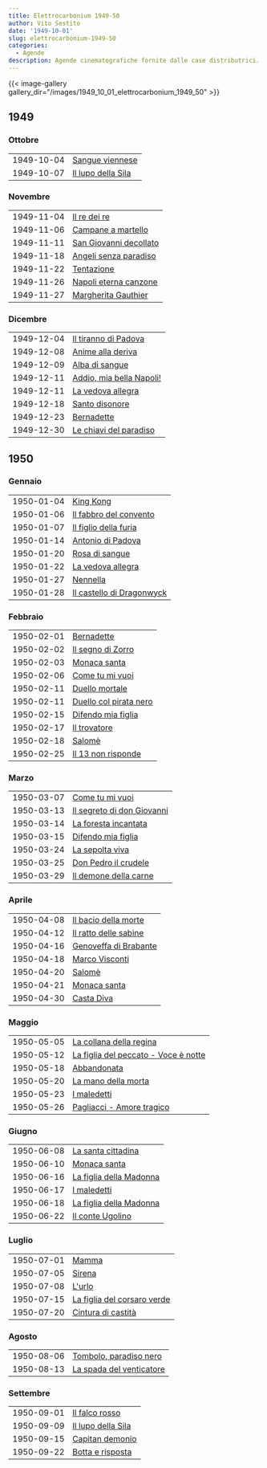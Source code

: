 ```yaml
---
title: Elettrocarbonium 1949-50
author: Vito Sestito
date: '1949-10-01'
slug: elettrocarbonium-1949-50
categories:
  - Agende
description: Agende cinematografiche fornite dalle case distributrici. Contengono informazioni dettagliate sulla data di proiezione, titolo del film, distributore e l’ammontare degli incassi.
---
```



{{< image-gallery gallery_dir="/images/1949_10_01_elettrocarbonium_1949_50" >}}





## 1949
### Ottobre


|           |                   |
|:----------|:------------------|
|1949-10-04 |[Sangue viennese](https://www.imdb.com/title/tt0035559/)|
|1949-10-07 |[Il lupo della Sila](https://www.imdb.com/title/tt0041609/)|

### Novembre


|           |                       |
|:----------|:----------------------|
|1949-11-04 |[Il re dei re](https://www.imdb.com/title/tt0018054/)|
|1949-11-06 |[Campane a martello](https://www.imdb.com/title/tt0042303/)|
|1949-11-11 |[San Giovanni decollato](https://www.imdb.com/title/tt0033017/)|
|1949-11-18 |[Angeli senza paradiso](https://www.imdb.com/title/tt0024249/)|
|1949-11-22 |[Tentazione](https://www.imdb.com/title/tt0039015/)|
|1949-11-26 |[Napoli eterna canzone](https://www.imdb.com/title/tt0041684/)|
|1949-11-27 |[Margherita Gauthier](https://www.imdb.com/title/tt0028683/)|

### Dicembre


|           |                         |
|:----------|:------------------------|
|1949-12-04 |[Il tiranno di Padova](https://www.imdb.com/title/tt0039039/)|
|1949-12-08 |[Anime alla deriva](https://www.imdb.com/title/tt0023826/)|
|1949-12-09 |[Alba di sangue](https://www.imdb.com/title/tt0040568/)|
|1949-12-11 |[Addio, mia bella Napoli!](https://www.imdb.com/title/tt0038287/)|
|1949-12-11 |[La vedova allegra](https://www.imdb.com/title/tt0025493/)|
|1949-12-18 |[Santo disonore](https://www.imdb.com/title/tt0041843/)|
|1949-12-23 |[Bernadette](https://www.imdb.com/title/tt0036377/)|
|1949-12-30 |[Le chiavi del paradiso](https://www.imdb.com/title/tt0036983/)|

## 1950
### Gennaio


|           |                          |
|:----------|:-------------------------|
|1950-01-04 |[King Kong](https://www.imdb.com/title/tt0024216/)|
|1950-01-06 |[Il fabbro del convento](https://www.imdb.com/title/tt0039364/)|
|1950-01-07 |[Il figlio della furia](https://www.imdb.com/title/tt0035360/)|
|1950-01-14 |[Antonio di Padova](https://www.imdb.com/title/tt0041126/)|
|1950-01-20 |[Rosa di sangue](https://www.imdb.com/title/tt0031876/)|
|1950-01-22 |[La vedova allegra](https://www.imdb.com/title/tt0025493/)|
|1950-01-27 |[Nennella](https://www.imdb.com/title/tt0040640/)|
|1950-01-28 |[Il castello di Dragonwyck](https://www.imdb.com/title/tt0038492/)|

### Febbraio


|           |                       |
|:----------|:----------------------|
|1950-02-01 |[Bernadette](https://www.imdb.com/title/tt0036377/)|
|1950-02-02 |[Il segno di Zorro](https://www.imdb.com/title/tt0032762/)|
|1950-02-03 |[Monaca santa](https://www.imdb.com/title/tt0037925/)|
|1950-02-06 |[Come tu mi vuoi](https://www.imdb.com/title/tt0022641/)|
|1950-02-11 |[Duello mortale](https://www.imdb.com/title/tt0033873/)|
|1950-02-11 |[Duello col pirata nero](https://www.imdb.com/title/tt0030725/)|
|1950-02-15 |[Difendo mia figlia](https://www.imdb.com/title/tt0165938/)|
|1950-02-17 |[Il trovatore](https://www.imdb.com/title/tt0041991/)|
|1950-02-18 |[Salomè](https://www.imdb.com/title/tt0038046/)|
|1950-02-25 |[Il 13 non risponde](https://www.imdb.com/title/tt0038279/)|

### Marzo


|           |                           |
|:----------|:--------------------------|
|1950-03-07 |[Come tu mi vuoi](https://www.imdb.com/title/tt0022641/)|
|1950-03-13 |[Il segreto di don Giovanni](https://www.imdb.com/title/tt0039809/)|
|1950-03-14 |[La foresta incantata](https://www.imdb.com/title/tt0037672/)|
|1950-03-15 |[Difendo mia figlia](https://www.imdb.com/title/tt0165938/)|
|1950-03-24 |[La sepolta viva](https://www.imdb.com/title/tt0040774/)|
|1950-03-25 |[Don Pedro il crudele](https://www.imdb.com/title/tt0036960/)|
|1950-03-29 |[Il demone della carne](https://www.imdb.com/title/tt0038232/)|

### Aprile


|           |                      |
|:----------|:---------------------|
|1950-04-08 |[Il bacio della morte](https://www.imdb.com/title/tt0039536/)|
|1950-04-12 |[Il ratto delle sabine](https://www.imdb.com/title/tt0038016/)|
|1950-04-16 |[Genoveffa di Brabante](https://www.imdb.com/title/tt0039415/)|
|1950-04-18 |[Marco Visconti](https://www.imdb.com/title/tt0032758/)|
|1950-04-20 |[Salomè](https://www.imdb.com/title/tt0038046/)|
|1950-04-21 |[Monaca santa](https://www.imdb.com/title/tt0037925/)|
|1950-04-30 |[Casta Diva](https://www.imdb.com/title/tt0026188/)|

### Maggio


|           |                                     |
|:----------|:------------------------------------|
|1950-05-05 |[La collana della regina](https://www.imdb.com/title/tt0207295/)|
|1950-05-12 |[La figlia del peccato - Voce è notte](https://www.imdb.com/title/tt0041365/)|
|1950-05-18 |[Abbandonata](https://www.imdb.com/title/tt0036577/)|
|1950-05-20 |[La mano della morta](https://www.imdb.com/title/tt0041633/)|
|1950-05-23 |[I maledetti](https://www.imdb.com/title/tt0039615/)|
|1950-05-26 |[Pagliacci - Amore tragico](https://www.imdb.com/title/tt0039691/)|

### Giugno


|           |                        |
|:----------|:-----------------------|
|1950-06-08 |[La santa cittadina](https://www.imdb.com/title/tt0178337/)|
|1950-06-10 |[Monaca santa](https://www.imdb.com/title/tt0037925/)|
|1950-06-16 |[La figlia della Madonna](https://www.imdb.com/title/tt0041366/)|
|1950-06-17 |[I maledetti](https://www.imdb.com/title/tt0039615/)|
|1950-06-18 |[La figlia della Madonna](https://www.imdb.com/title/tt0041366/)|
|1950-06-22 |[Il conte Ugolino](https://www.imdb.com/title/tt0041261/)|

### Luglio


|           |                            |
|:----------|:---------------------------|
|1950-07-01 |[Mamma](https://www.imdb.com/title/tt0032745/)|
|1950-07-05 |[Sirena](https://www.imdb.com/title/tt0130261/)|
|1950-07-08 |[L'urlo](https://www.imdb.com/title/tt0039136/)|
|1950-07-15 |[La figlia del corsaro verde](https://www.imdb.com/title/tt0032468/)|
|1950-07-20 |[Cintura di castità](https://www.imdb.com/title/tt0041250/)|

### Agosto


|           |                         |
|:----------|:------------------------|
|1950-08-06 |[Tombolo, paradiso nero](https://www.imdb.com/title/tt0039905/)|
|1950-08-13 |[La spada del venticatore](https://www.imdb.com/title/tt0162292/)|

### Settembre


|           |                   |
|:----------|:------------------|
|1950-09-01 |[Il falco rosso](https://www.imdb.com/title/tt0041344/)|
|1950-09-09 |[Il lupo della Sila](https://www.imdb.com/title/tt0041609/)|
|1950-09-15 |[Capitan demonio](https://www.imdb.com/title/tt0039241/)|
|1950-09-22 |[Botta e risposta](https://www.imdb.com/title/tt0041200/)|


